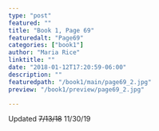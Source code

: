 ```yaml
---
type: "post"
featured: ""
title: "Book 1, Page 69"
featuredalt: "Page69"
categories: ["book1"]
author: "Maria Rice"
linktitle: ""
date: "2018-01-12T17:20:59-06:00"
description: ""
featuredpath: "/book1/main/page69_2.jpg"
preview: "/book1/preview/page69_2.jpg"

---
```


Updated ~~7/13/18~~ 11/30/19
